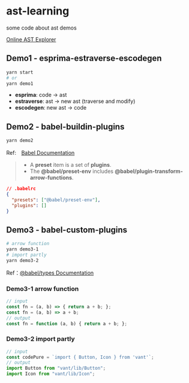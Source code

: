 # ast-learning
some code about ast demos

[Online AST Explorer](https://astexplorer.net/)

## Demo1 - esprima-estraverse-escodegen
```sh
yarn start
# or
yarn demo1
```
- **esprima**: code -> ast
- **estraverse**: ast -> new ast (traverse and modify)
- **escodegen**: new ast -> code

## Demo2 - babel-buildin-plugins
```sh
yarn demo2
```
Ref:　[Babel Documentation](https://babeljs.io)
> - A **preset** item is a set of **plugins**.
> - The **@babel/preset-env** includes **@babel/plugin-transform-arrow-functions**.

```json
// .babelrc
{
  "presets": ["@babel/preset-env"],
  "plugins": []
}
```

## Demo3 - babel-custom-plugins
```sh
# arrow function
yarn demo3-1
# import partly
yarn demo3-2
```
Ref：[@babel/types Documentation](https://babeljs.io/docs/en/babel-types)

### Demo3-1 arrow function
```js
// input
const fn = (a, b) => { return a + b; };
const fn = (a, b) => a + b;
// output
const fn = function (a, b) { return a + b; };
```

### Demo3-2 import partly
```js
// input
const codePure = `import { Button, Icon } from 'vant'`;
// output
import Button from "vant/lib/Button";
import Icon from "vant/lib/Icon";
```
